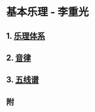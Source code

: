 # 基本乐理 - 李重光

## 1. [乐理体系](theory_system.md)
## 2. [音律](metrical_patterns.md)
## 3. [五线谱](staff.md)

## 附
